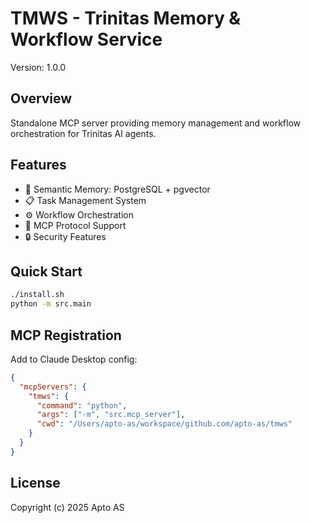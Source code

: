 # TMWS - Trinitas Memory & Workflow Service

Version: 1.0.0

## Overview
Standalone MCP server providing memory management and workflow orchestration for Trinitas AI agents.

## Features
- 🧠 Semantic Memory: PostgreSQL + pgvector
- 📋 Task Management System
- ⚙️ Workflow Orchestration
- 🔌 MCP Protocol Support
- 🔒 Security Features

## Quick Start
```bash
./install.sh
python -m src.main
```

## MCP Registration
Add to Claude Desktop config:
```json
{
  "mcpServers": {
    "tmws": {
      "command": "python",
      "args": ["-m", "src.mcp_server"],
      "cwd": "/Users/apto-as/workspace/github.com/apto-as/tmws"
    }
  }
}
```

## License
Copyright (c) 2025 Apto AS
